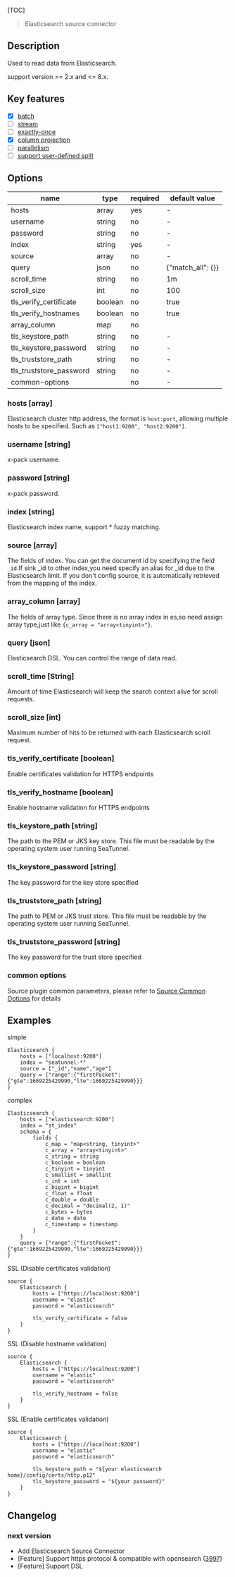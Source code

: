 [TOC]

> Elasticsearch source connector

## Description

Used to read data from Elasticsearch.

support version >= 2.x and <= 8.x.

## Key features

- [x] [batch]($Intro-To-Connector-V2-Features)
- [ ] [stream]($Intro-To-Connector-V2-Features)
- [ ] [exactly-once]($Intro-To-Connector-V2-Features)
- [x] [column projection]($Intro-To-Connector-V2-Features)
- [ ] [parallelism]($Intro-To-Connector-V2-Features)
- [ ] [support user-defined split]($Intro-To-Connector-V2-Features)

## Options

|          name           |  type   | required |   default value   |
|-------------------------|---------|----------|-------------------|
| hosts                   | array   | yes      | -                 |
| username                | string  | no       | -                 |
| password                | string  | no       | -                 |
| index                   | string  | yes      | -                 |
| source                  | array   | no       | -                 |
| query                   | json    | no       | {"match_all": {}} |
| scroll_time             | string  | no       | 1m                |
| scroll_size             | int     | no       | 100               |
| tls_verify_certificate  | boolean | no       | true              |
| tls_verify_hostnames    | boolean | no       | true              |
| array_column            | map     | no       |                   |
| tls_keystore_path       | string  | no       | -                 |
| tls_keystore_password   | string  | no       | -                 |
| tls_truststore_path     | string  | no       | -                 |
| tls_truststore_password | string  | no       | -                 |
| common-options          |         | no       | -                 |

### hosts [array]

Elasticsearch cluster http address, the format is `host:port`, allowing multiple hosts to be specified. Such as `["host1:9200", "host2:9200"]`.

### username [string]

x-pack username.

### password [string]

x-pack password.

### index [string]

Elasticsearch index name, support * fuzzy matching.

### source [array]

The fields of index.
You can get the document id by specifying the field `_id`.If sink _id to other index,you need specify an alias for _id due to the Elasticsearch limit.
If you don't config source, it is automatically retrieved from the mapping of the index.

### array_column [array]

The fields of array type.
Since there is no array index in es,so need assign array type,just like `{c_array = "array<tinyint>"}`.

### query [json]

Elasticsearch DSL.
You can control the range of data read.

### scroll_time [String]

Amount of time Elasticsearch will keep the search context alive for scroll requests.

### scroll_size [int]

Maximum number of hits to be returned with each Elasticsearch scroll request.

### tls_verify_certificate [boolean]

Enable certificates validation for HTTPS endpoints

### tls_verify_hostname [boolean]

Enable hostname validation for HTTPS endpoints

### tls_keystore_path [string]

The path to the PEM or JKS key store. This file must be readable by the operating system user running SeaTunnel.

### tls_keystore_password [string]

The key password for the key store specified

### tls_truststore_path [string]

The path to PEM or JKS trust store. This file must be readable by the operating system user running SeaTunnel.

### tls_truststore_password [string]

The key password for the trust store specified

### common options

Source plugin common parameters, please refer to [Source Common Options]($Source-Common-Options) for details

## Examples

simple

```hocon
Elasticsearch {
    hosts = ["localhost:9200"]
    index = "seatunnel-*"
    source = ["_id","name","age"]
    query = {"range":{"firstPacket":{"gte":1669225429990,"lte":1669225429990}}}
}
```

complex

```hocon
Elasticsearch {
    hosts = ["elasticsearch:9200"]
    index = "st_index"
    schema = {
        fields {
            c_map = "map<string, tinyint>"
            c_array = "array<tinyint>"
            c_string = string
            c_boolean = boolean
            c_tinyint = tinyint
            c_smallint = smallint
            c_int = int
            c_bigint = bigint
            c_float = float
            c_double = double
            c_decimal = "decimal(2, 1)"
            c_bytes = bytes
            c_date = date
            c_timestamp = timestamp
        }
    }
    query = {"range":{"firstPacket":{"gte":1669225429990,"lte":1669225429990}}}
}
```

SSL (Disable certificates validation)

```hocon
source {
    Elasticsearch {
        hosts = ["https://localhost:9200"]
        username = "elastic"
        password = "elasticsearch"
        
        tls_verify_certificate = false
    }
}
```

SSL (Disable hostname validation)

```hocon
source {
    Elasticsearch {
        hosts = ["https://localhost:9200"]
        username = "elastic"
        password = "elasticsearch"
        
        tls_verify_hostname = false
    }
}
```

SSL (Enable certificates validation)

```hocon
source {
    Elasticsearch {
        hosts = ["https://localhost:9200"]
        username = "elastic"
        password = "elasticsearch"
        
        tls_keystore_path = "${your elasticsearch home}/config/certs/http.p12"
        tls_keystore_password = "${your password}"
    }
}
```

## Changelog

### next version

- Add Elasticsearch Source Connector
- [Feature] Support https protocol & compatible with opensearch ([3997](https://github.com/apache/seatunnel/pull/3997))
- [Feature] Support DSL


